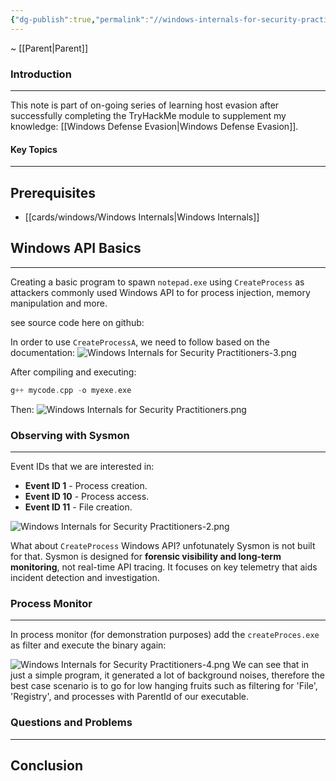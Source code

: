 ```yaml
---
{"dg-publish":true,"permalink":"//windows-internals-for-security-practitioners/"}
---
```


~ [[Parent\|Parent]]
### Introduction 
---
This note is part of on-going series of learning host evasion after successfully completing the TryHackMe module to supplement my knowledge: [[Windows Defense Evasion\|Windows Defense Evasion]].

#### Key Topics
---

## Prerequisites

- [[cards/windows/Windows Internals\|Windows Internals]]

## Windows API Basics
---
Creating a basic program to spawn `notepad.exe` using `CreateProcess` as attackers commonly used Windows API to for process injection, memory manipulation and more.

see source code here on github:

In order to use `CreateProcessA`, we need to follow based on the documentation:
![Windows Internals for Security Practitioners-3.png](/img/user/+/Windows%20Internals%20for%20Security%20Practitioners-3.png)

After compiling and executing:

```cpp
g++ mycode.cpp -o myexe.exe
```

Then:
![Windows Internals for Security Practitioners.png](/img/user/+/Windows%20Internals%20for%20Security%20Practitioners.png)
### Observing with Sysmon
---
Event IDs that we are interested in:

- **Event ID 1** - Process creation.
- **Event ID 10** - Process access.
- **Event ID 11** - File creation.

![Windows Internals for Security Practitioners-2.png](/img/user/+/Windows%20Internals%20for%20Security%20Practitioners-2.png)

What about `CreateProcess` Windows API? unfotunately Sysmon is not built for that. Sysmon is designed for **forensic visibility and long-term monitoring**, not real-time API tracing. It focuses on key telemetry that aids incident detection and investigation.
### Process Monitor
---
In process monitor (for demonstration purposes) add the `createProces.exe` as filter and execute the binary again:

![Windows Internals for Security Practitioners-4.png](/img/user/+/Windows%20Internals%20for%20Security%20Practitioners-4.png)
We can see that in just a simple program, it generated a lot of background noises, therefore the best case scenario is to go for low hanging fruits such as filtering for 'File', 'Registry', and processes with ParentId of our executable.



### Questions and Problems
---
## Conclusion


